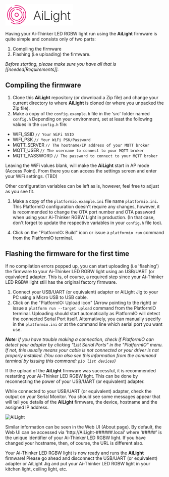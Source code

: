 ![AiLight](images/ailight_logo.png)

Having your Ai-Thinker LED RGBW light run using the **AiLight** firmware is quite simple and consists only of two parts:
1. Compiling the firmware
2. Flashing (i.e uploading) the firmware.

_Before starting, please make sure you have all that is [[needed|Requirements]]._

## Compiling the firmware

1. Clone this **AiLight** repository (or download a Zip file) and change your current directory to where **AiLight** is cloned (or where you unpacked the Zip file).
2. Make a copy of the `config.example.h` file in the 'src' folder named `config.h`
   Depending on your environment, set at least the following values in the `config.h` file:

  - WIFI_SSID `// Your WiFi SSID`
  - WIFI_PSK `// Your WiFi PSK/Password`
  - MQTT_SERVER `// The hostname/IP address of your MQTT broker`
  - MQTT_USER `// The username to connect to your MQTT broker`
  - MQTT_PASSWORD `// The password to connect to your MQTT broker`

  Leaving the WiFi values blank, will make the **AiLight** start in AP mode (Access Point). From there you can access the settings screen and enter your WiFi settings. (TBD)

  Other configuration variables can be left as is, however, feel free to adjust as you see fit.

3. Make a copy of the `platformio.example.ini` file name `platformio.ini`. This PlatformIO configuration doesn't require any changes, however, it is recommended to change the OTA port number and OTA password when using your Ai-Thinker RGBW Light in production. (In that case, don't forget to update the respective variables in your `config.h` file too).

4. Click on the "PlatformIO: Build" icon or issue a `platformio run` command from the PlatformIO terminal.


## Flashing the firmware for the first time

If no compilation errors popped up, you can start uploading (i.e 'flashing') the firmware to your Ai-Thinker LED RGBW light using an USB/UART (or equivalent) adapter. This is, of course, a required step since your Ai-Thinker LED RGBW light still has the original factory firmware.

1. Connect your USB/UART (or equivalent) adapter or AiLight Jig to your PC using a Micro USB to USB cable.
2. Click on the "PlatformIO: Upload icon" (Arrow pointing to the right) or issue a `platform run --target upload` command from the PlatformIO terminal. Uploading should start automatically as PlatformIO will detect the connected Serial Port itself. Alternatively, you can manually specify in the `platformio.ini` or at the command line which serial port you want use.

_**Note**: If you have trouble making a connection, check if PlatformIO can detect your adapter by clicking "List Serial Ports" in the "PlatformIO" menu. If not, this usually means your cable is not connected or your driver is not properly installed. (You can also see this information from the command terminal by issuing this command: `pio list devices`)_

If the upload of the **AiLight** firmware was successful, it is recommended restarting your Ai-Thinker LED RGBW light. This can be done by reconnecting the power of your USB/UART (or equivalent) adapter.

While connected to your USB/UART (or equivalent) adapter, check the output on your Serial Monitor. You should see some messages appear that will tell you details of the **AiLight** firmware, the device, hostname and the assigned IP address.

![AiLight](https://www.sachatelgenhof.nl/user/pages/02.blog/ailight/terminal_030.png)

Similar information can be seen in the Web UI (About page). By default, the Web UI can be accessed via 'http://AiLight-######.local' where '#####' is the unique identifier of your Ai-Thinker LED RGBW light. If you have changed your hostname, then, of course, the URL is different also.

Your Ai-Thinker LED RGBW light is now ready and runs the **AiLight** firmware! Please go ahead and disconnect the USB/UART (or equivalent) adapter or AiLight Jig and put your Ai-Thinker LED RGBW light in your kitchen light, ceiling light, etc.
